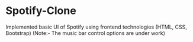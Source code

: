 # Spotify-Clone
Implemented basic UI of Spotify using frontend technologies (HTML, CSS, Bootstrap)
(Note:- The music bar control options are under work)
